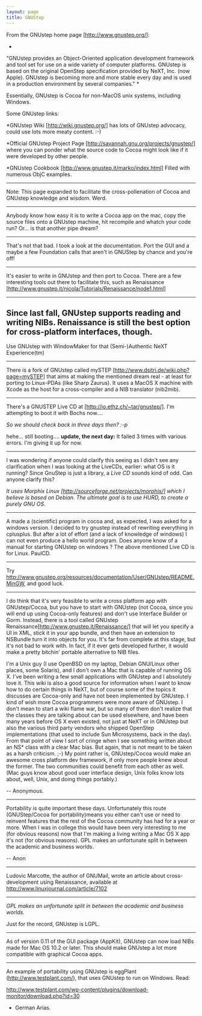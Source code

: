 ```yaml
---
layout: page
title: GNUStep
---
```


From the GNUstep home page [http://www.gnustep.org/]:

*
"GNUstep provides an Object-Oriented application development framework and tool set for use on a wide variety of computer platforms. GNUstep is based on the original OpenStep specification provided by NeXT, Inc. (now Apple). GNUstep is becoming more and more stable every day and is used in a production environment by several companies."
*

Essentially, GNUstep is Cocoa for non-MacOS unix systems, including Windows.

Some GNUstep links:


*GNUstep Wiki [http://wiki.gnustep.org/] has lots of GNUstep advocacy, could use lots more meaty content. :-)

*Official GNUstep Project Page [http://savannah.gnu.org/projects/gnustep/] where you can ponder what the source code to Cocoa might look like if it were developed by other people.

*GNUstep Cookbook [http://www.gnustep.it/marko/index.html]  Filled with numerous ObjC examples.



----

Note: This page expanded to facilitate the cross-pollenation of Cocoa and GNUstep knowledge and wisdom. Werd.

----

Anybody know how easy it is to write a Cocoa app on the mac, copy the source files onto a GNUstep machine, hit recompile and whatch your code run?  Or... is that another pipe dream?

----

That's not that bad.  I took a look at the documentation.  Port the GUI and a maybe a few Foundation calls that aren't in GNUStep by chance and you're off!

----

It's easier to write in GNUstep and then port to Cocoa. There are a few interesting tools out there to facilitate this, such as Renaissance [http://www.gnustep.it/nicola/Tutorials/Renaissance/node1.html]

----
Since last fall, GNUstep supports reading and writing NIBs. Renaissance is still the best option for cross-platform interfaces, though.
----
Use GNUstep with WindowMaker for that (Semi-)Authentic NeXT Experience(tm)

----
There is a fork of GNUstep called mySTEP [http://www.dsitri.de/wiki.php?page=mySTEP] that aims at making the mentioned dream real - at least for porting to Linux-PDAs (like Sharp Zaurus). It uses a MacOS X machine with Xcode as the host for a cross-compiler and a NIB translator (nib2mib).

----

There's a GNUSTEP Live CD at [http://io.ethz.ch/~tar/gnustep/]. I'm attempting to boot it with Bochs now....

*So we should check back in three days then? :-p*

hehe... still booting.... **update, the next day:** It failed 3 times with various errors. I'm giving it up for now.

----

I was wondering if anyone could clarify this seeing as I didn't see any clarification when I was looking at the LiveCDs, earlier:  what OS is it running?  Since GnuStep is just a library, a *Live CD* sounds kind of odd.  Can anyone clarify this?

*It uses Morphix Linux [http://sourceforge.net/projects/morphix/] which I believe is based on Debian. The ultimate goal is to use HURD, to create a purely GNU OS.*

----

A made a (scientific) program in cocoa and, as expected,  I was asked for a windows version. I decided to try gnustep instead of rewriting everything in cplusplus.
But after a lot of effort (and a lack of knowledge of windows) I can not even produce a hello world program. Does anyone know of a manual for starting GNUstep on windows ? The above mentioned Live CD is for Linux.  PaulCD.

----

Try http://www.gnustep.org/resources/documentation/User/GNUstep/README.MinGW, and good luck.

----

I do think that it's very feasible to write a cross platform app with GNUstep/Cocoa, but you have to start with GNUstep (not Cocoa, since you will end up using Cocoa-only features) and don't use Interface Builder or Gorm.  Instead, there is a tool called GNUstep Renaissance[http://www.gnustep.it/Renaissance/] that will let you specify a UI in XML, stick it in your app bundle, and then have an extension to NSBundle turn it into objects for you.  It's far from complete at this stage, but it's not bad to work with.  In fact, if it ever gets developed further, it would make a pretty bitchin' portable alternative to NIB files.

I'm a Unix guy (I use OpenBSD on my laptop, Debian GNU/Linux other places, some Solaris), and I don't own a Mac that is capable of running OS X.  I've been writing a few small applications with GNUstep and I absolutely love it.  This wiki is also a good source for information when I want to know how to do certain things in NeXT, but of course some of the topics it discusses are Cocoa-only and have not been implemented by GNUstep.  I kind of wish more Cocoa programmers were more aware of GNUstep.  I don't mean to start a wiki flame war, but so many of them don't realize that the classes they are talking about can be used elsewhere, and have been many years before OS X even existed, not just at NeXT or in GNUstep but also the various third party vendors who shipped OpenStep implementations (that used to include Sun Microsystems, back in the day).  From that point of view I sort of cringe when I see something written about an NS* class with a clear Mac bias.  But again, that is not meant to be taken as a harsh criticism.  ;-)  My point rather is, GNUstep/Cocoa would make an awesome cross platform dev framework, if only more people knew about the former.  The two communities could benefit from each other as well.  (Mac guys know about good user interface design, Unix folks know lots about, well, Unix, and doing things portably.)

-- Anonymous.

----

Portability is quite important these days.  Unfortunately this route (GNUStep/Cocoa for portability)means you either can't use or need to reinvent features that the rest of the Cocoa community has had for a year or more.  When I was in college this would have been very interesting to me (for obvious reasons) now that I'm making a living writing a Mac OS X app it's not (for obvious reasons).  GPL makes an unfortunate split in between the academic and business worlds.

-- Anon

----

Ludovic Marcotte, the author of GNUMail, wrote an article about cross-development using Renaissance, available at http://www.linuxjournal.com/article/7102

----

*GPL makes an unfortunate split in between the academic and business worlds.*

Just for the record, GNUstep is LGPL.

----

As of version 0.11 of the GUI package (AppKit), GNUstep can now load NIBs made for Mac OS 10.2 or later.  This should make GNUstep a lot more compatible with graphical Cocoa apps.

----

An example of portability using GNUstep is eggPlant (http://www.testplant.com/), that uses GNUstep to run on Windows. Read:

http://www.testplant.com/wp-content/plugins/download-monitor/download.php?id=30

- German Arias.

